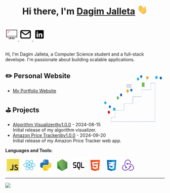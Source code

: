 <h1 align="center">Hi there, I'm <a href="https://github.com/Dagimt1" target="_blank">Dagim Jalleta</a> <img
src="https://github.com/Dagimt1/Dagimt1/raw/main/images/Hi.gif" height="32" /></h1>

<br />

<a href="https://dagimjalleta.vercel.app/" alt="Dagim's GitHub" target="_blank">
  <img src="https://github.com/Dagimt1/Dagimt1/raw/main/images/computer.svg" height="40" />
</a>
<a href="mailto:dagimteriessa@gmail.com">
  <img src="https://github.com/Dagimt1/Dagimt1/raw/main/images/email.svg" height="40" />
</a>
<a href="https://www.linkedin.com/in/dagim-jalleta/">
  <img src="https://github.com/Dagimt1/Dagimt1/raw/main/images/linkedin.svg" height="40" />
</a>

<br />
<br />

Hi, I'm Dagim Jalleta, a Computer Science student and a full-stack develope. I'm passionate about building scalable applications.

<a href="#"><img align="right" src="https://github.com/Dagimt1/Dagimt1/raw/main/images/banner.gif" width="200" height="200" /></a>

## ✏️ Personal Website

- <a href='https://dagimjalleta.vercel.app/' target='_blank'>My Portfolio Website</a>

<!-- blog_plugin_start -->

<!-- blog_plugin_end -->

<!-- github_plugin_start -->

## ⛳️ Projects

- <a href='https://algorithm-visualizer-show-case.vercel.app/' target='_blank'>Algorithm Visualizer@v1.0.0</a> - 2024-08-15
  <br/> Initial release of my algorithm visualizer.
- <a href='https://amazon-scraper-show-case.vercel.app/' target='_blank'>Amazon Price Tracker@v1.0.0</a> - 2024-09-20
  <br/> Initial release of my Amazon Price Tracker web app.
  

<!-- github_plugin_end -->

<!-- wakatime_plugin_start -->

<!-- ## 🌗 Weekly Development Breakdown -->

<!-- WakaTime integration showing your coding activity -->

<!-- wakatime_plugin_end -->

**Languages and Tools:**

<p>
<img src="https://github.com/Dagimt1/Dagimt1/raw/main/images/logo-javascript.svg" height="40" style="vertical-align:down; margin:4px" alt="javascript">
<img src="https://github.com/Dagimt1/Dagimt1/raw/main/images/react.svg" height="40" style="vertical-align:down; margin:4px" alt="python">
<img src="https://github.com/Dagimt1/Dagimt1/raw/main/images/python.svg" height="40" style="vertical-align:down; margin:4px" alt="react">
<img src="https://github.com/Dagimt1/Dagimt1/raw/main/images/node.svg" height="40" style="vertical-align:down; margin:4px" alt="nodejs">
<img src="https://github.com/Dagimt1/Dagimt1/raw/main/images/sql.svg" height="40" style="vertical-align:down; margin:4px" alt="sql">
<img src="https://github.com/Dagimt1/Dagimt1/raw/main/images/html-5.svg" height="40" style="vertical-align:down; margin:4px" alt="html">
<img src="https://github.com/Dagimt1/Dagimt1/raw/main/images/css-3.svg" height="40" style="vertical-align:down; margin:4px" alt="css">
<img src="https://github.com/Dagimt1/Dagimt1/raw/main/images/redux.svg" height="40" style="vertical-align:down; margin:4px" alt="redux">

</p>

<!-- badge_plugin_start -->

---

<a href="https://github.com/Dagimt1" alt="https://github.com/Dagimt1"><img src="https://img.shields.io/static/v1?style=for-the-badge&label=CREATED%20BY&message=Dagimt1&color=000000">

<!-- badge_plugin_end -->
